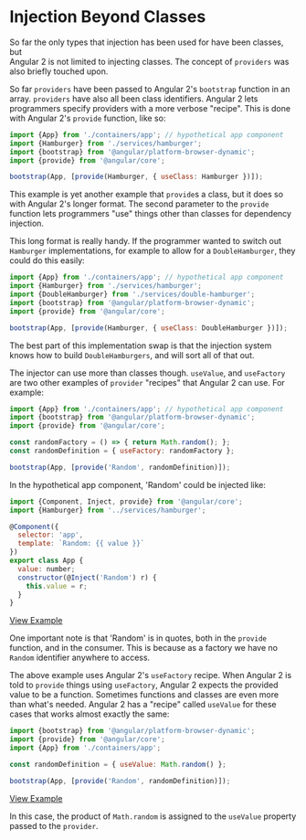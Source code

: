 # Injection Beyond Classes

So far the only types that injection has been used for have been classes, but  
Angular 2 is not limited to injecting classes.  The concept of `providers` was
also briefly touched upon.

So far `providers` have been passed to Angular 2's `bootstrap` function in an
array.  `providers` have also all been class identifiers.  Angular 2 lets
programmers specify providers with a more verbose "recipe". This is done with
Angular 2's `provide` function, like so:

```js
import {App} from './containers/app'; // hypothetical app component
import {Hamburger} from './services/hamburger'; 
import {bootstrap} from '@angular/platform-browser-dynamic';
import {provide} from '@angular/core';

bootstrap(App, [provide(Hamburger, { useClass: Hamburger })]);

```

This example is yet another example that `provide`s a class, but it does so with
Angular 2's longer format.  The second parameter to the `provide` function lets
programmers "use" things other than classes for dependency injection.

This long format is really handy.  If the programmer wanted to switch out
`Hamburger` implementations, for example to allow for a `DoubleHamburger`, they could
do this easily:

```js
import {App} from './containers/app'; // hypothetical app component
import {Hamburger} from './services/hamburger'; 
import {DoubleHamburger} from './services/double-hamburger'; 
import {bootstrap} from '@angular/platform-browser-dynamic';
import {provide} from '@angular/core';

bootstrap(App, [provide(Hamburger, { useClass: DoubleHamburger })]);

```

The best part of this implementation swap is that the injection system knows
how to build `DoubleHamburgers`, and will sort all of that out. 


The injector can use more than classes though.  `useValue`, and `useFactory` are
two other examples of `provider` "recipes" that Angular 2 can use.  For example:

```js
import {App} from './containers/app'; // hypothetical app component
import {bootstrap} from '@angular/platform-browser-dynamic';
import {provide} from '@angular/core';

const randomFactory = () => { return Math.random(); };
const randomDefinition = { useFactory: randomFactory };

bootstrap(App, [provide('Random', randomDefinition)]);

```

In the hypothetical app component, 'Random' could be injected like:

```js
import {Component, Inject, provide} from '@angular/core';
import {Hamburger} from '../services/hamburger';

@Component({
  selector: 'app',
  template: `Random: {{ value }}`
})
export class App {
  value: number;
  constructor(@Inject('Random') r) {
    this.value = r;
  }
}
```
[View Example][plunkRandom1]

One important note is that 'Random' is in quotes, both in the `provide` 
function, and in the consumer.  This is because as a factory we have no `Random`
identifier anywhere to access.

The above example uses Angular 2's `useFactory` recipe.  When Angular 2 is told
to `provide` things using `useFactory`, Angular 2 expects the provided value to be
a function. Sometimes functions and classes are even more than what's needed.
Angular 2 has a "recipe" called `useValue` for these cases that works almost
exactly the same:

```js
import {bootstrap} from '@angular/platform-browser-dynamic';
import {provide} from '@angular/core';
import {App} from './containers/app';

const randomDefinition = { useValue: Math.random() };

bootstrap(App, [provide('Random', randomDefinition)]);
```

[View Example][plunkRandom2]

In this case, the product of `Math.random` is assigned to the `useValue` 
property passed to the `provider`.  


[plunkRandom1]: http://plnkr.co/edit/tpOJpUYUZk7uP1PHC2FT?p=preview "Random DI 1"
[plunkRandom2]: http://plnkr.co/edit/uRZxsZUHBctPNaJg0Jio?p=preview "Random DI 2"
